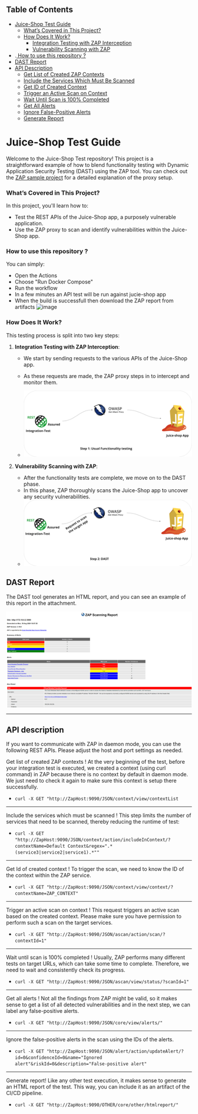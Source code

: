 ## Table of Contents

- [Juice-Shop Test Guide](#juice-shop-test-guide)
  - [What’s Covered in This Project?](#whats-covered-in-this-project)
  - [How Does It Work?](#how-does-it-work)
    - [Integration Testing with ZAP Interception](#integration-testing-with-zap-interception)
    - [Vulnerability Scanning with ZAP](#vulnerability-scanning-with-zap)
- .[ How to use this repository ?](#How-to-use-this-repository-?)
- [DAST Report](#dast-report)
- [API Description](#api-description)
  - [Get List of Created ZAP Contexts](#get-list-of-created-zap-contexts)
  - [Include the Services Which Must Be Scanned](#include-the-services-which-must-be-scanned)
  - [Get ID of Created Context](#get-id-of-created-context)
  - [Trigger an Active Scan on Context](#trigger-an-active-scan-on-context)
  - [Wait Until Scan is 100% Completed](#wait-until-scan-is-100-completed)
  - [Get All Alerts](#get-all-alerts)
  - [Ignore False-Positive Alerts](#ignore-false-positive-alerts)
  - [Generate Report](#generate-report)


# Juice-Shop Test Guide

Welcome to the Juice-Shop Test repository! This project is a straightforward example of how to blend functionality testing with Dynamic Application Security Testing (DAST) using the ZAP tool. You can check out the [ZAP sample project](https://github.com/diconium/ZAP-sample-project) for a detailed explanation of the proxy setup.


### What’s Covered in This Project?

In this project, you'll learn how to:
- Test the REST APIs of the Juice-Shop app, a purposely vulnerable application.
- Use the ZAP proxy to scan and identify vulnerabilities within the Juice-Shop app.

### How to use this repository ?
You can simply:
- Open the Actions
- Choose "Run Docker Compose"
- Run the workflow
- In a few minutes an API test will be run against jucie-shop app
- When the build is successfull then download the ZAP report from artifacts
![image](https://github.com/user-attachments/assets/063a5098-183b-41e6-8778-e6cf2558bf24)
 

### How Does It Work?

This testing process is split into two key steps:

1. **Integration Testing with ZAP Interception**:
    - We start by sending requests to the various APIs of the Juice-Shop app.
    - As these requests are made, the ZAP proxy steps in to intercept and monitor them.

    - ![img.png](src/main/resources/readMe-images/img.png)

2. **Vulnerability Scanning with ZAP**:
    - After the functionality tests are complete, we move on to the DAST phase.
    - In this phase, ZAP thoroughly scans the Juice-Shop app to uncover any security vulnerabilities.
    - ![img_1.png](src/main/resources/readMe-images/img_1.png)


## DAST Report

The DAST tool generates an HTML report, and you can see an example of this report in the attachment.

![img_2.png](src/main/resources/readMe-images/img_2.png)

---
## API description 
If you want to communicate with ZAP in daemon mode, you can use the following REST APIs. Please adjust the host and port settings as needed.



Get list of created ZAP contexts ! At the very beginning of the test, before your integration test is executed, we created a context (using curl command) in ZAP because there is no context by default in daemon mode. We just need to check it again to make sure this context is setup there successfully.

- `curl -X GET "http://ZapHost:9090/JSON/context/view/contextList`

- --

Include the services which must be scanned ! This step limits the number of services that need to be scanned, thereby reducing the runtime of test:

- `curl -X GET "http://ZapHost:9090/JSON/context/action/includeInContext/?contextName=Default Context&regex=".*(service3|service2|service1).*""`

- --

Get Id of created context ! To trigger the scan, we need to know the ID of the context within the ZAP service.

- `curl -X GET "http://ZapHost:9090/JSON/context/view/context/?contextName=ZAP_CONTEXT"`

- --

Trigger an active scan on context ! This request triggers an active scan based on the created context. Please make sure you have permission to perform such a scan on the target services.

- `curl -X GET "http://ZapHost:9090/JSON/ascan/action/scan/?contextId=1"`

- --

Wait until scan is 100% completed ! Usually, ZAP performs many different tests on target URLs, which can take some time to complete. Therefore, we need to wait and consistently check its progress.

- `curl -X GET "http://ZapHost:9090/JSON/ascan/view/status/?scanId=1"`

- --

Get all alerts ! Not all the findings from ZAP might be valid, so it makes sense to get a list of all detected vulnerabilities and in the next step, we can label any false-positive alerts.

- `curl -X GET "http://ZapHost:9090/JSON/core/view/alerts/"`

- --

Ignore the false-positive alerts in the scan using the IDs of the alerts.

- `curl -X GET
"http://ZapHost:9090/JSON/alert/action/updateAlert/?id=0&confidenceId=0&name="Ignored alert"&riskId=0&description="False-positive alert"`

- --

Generate report! Like any other test execution, it makes sense to generate an HTML report of the test. This way, you can include it as an artifact of the CI/CD pipeline.

- `curl -X GET "http://ZapHost:9090/OTHER/core/other/htmlreport/"`
